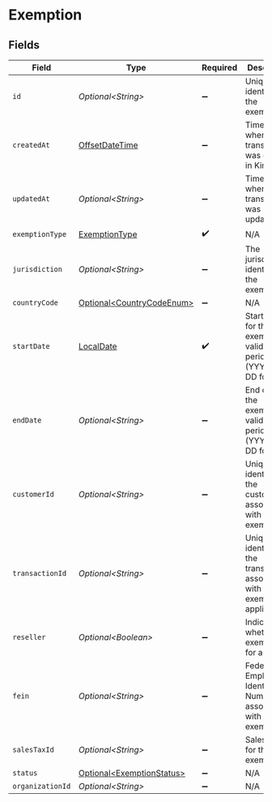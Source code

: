 # Exemption


## Fields

| Field                                                                                       | Type                                                                                        | Required                                                                                    | Description                                                                                 |
| ------------------------------------------------------------------------------------------- | ------------------------------------------------------------------------------------------- | ------------------------------------------------------------------------------------------- | ------------------------------------------------------------------------------------------- |
| `id`                                                                                        | *Optional\<String>*                                                                         | :heavy_minus_sign:                                                                          | Unique identifier for the exemption                                                         |
| `createdAt`                                                                                 | [OffsetDateTime](https://docs.oracle.com/javase/8/docs/api/java/time/OffsetDateTime.html)   | :heavy_minus_sign:                                                                          | Timestamp when transaction was created in Kintsugi.                                         |
| `updatedAt`                                                                                 | *Optional\<String>*                                                                         | :heavy_minus_sign:                                                                          | Timestamp when transaction was last updated.                                                |
| `exemptionType`                                                                             | [ExemptionType](../../models/components/ExemptionType.md)                                   | :heavy_check_mark:                                                                          | N/A                                                                                         |
| `jurisdiction`                                                                              | *Optional\<String>*                                                                         | :heavy_minus_sign:                                                                          | The jurisdiction identifier for the exemption                                               |
| `countryCode`                                                                               | [Optional\<CountryCodeEnum>](../../models/components/CountryCodeEnum.md)                    | :heavy_minus_sign:                                                                          | N/A                                                                                         |
| `startDate`                                                                                 | [LocalDate](https://docs.oracle.com/javase/8/docs/api/java/time/LocalDate.html)             | :heavy_check_mark:                                                                          | Start date for the exemption validity period (YYYY-MM-DD format)                            |
| `endDate`                                                                                   | *Optional\<String>*                                                                         | :heavy_minus_sign:                                                                          | End date for the exemption validity period (YYYY-MM-DD format)                              |
| `customerId`                                                                                | *Optional\<String>*                                                                         | :heavy_minus_sign:                                                                          | Unique identifier for the customer associated with the exemption                            |
| `transactionId`                                                                             | *Optional\<String>*                                                                         | :heavy_minus_sign:                                                                          | Unique identifier for the transaction<br/>        associated with the exemption, if applicable. |
| `reseller`                                                                                  | *Optional\<Boolean>*                                                                        | :heavy_minus_sign:                                                                          | Indicates whether the exemption is for a reseller                                           |
| `fein`                                                                                      | *Optional\<String>*                                                                         | :heavy_minus_sign:                                                                          | Federal Employer Identification Number<br/>        associated with the exemption.           |
| `salesTaxId`                                                                                | *Optional\<String>*                                                                         | :heavy_minus_sign:                                                                          | Sales tax ID for the exemption                                                              |
| `status`                                                                                    | [Optional\<ExemptionStatus>](../../models/components/ExemptionStatus.md)                    | :heavy_minus_sign:                                                                          | N/A                                                                                         |
| `organizationId`                                                                            | *Optional\<String>*                                                                         | :heavy_minus_sign:                                                                          | N/A                                                                                         |